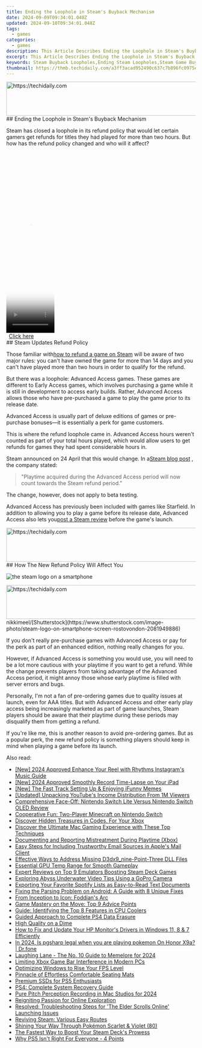 ```yaml
---
title: Ending the Loophole in Steam's Buyback Mechanism
date: 2024-09-09T09:34:01.048Z
updated: 2024-09-10T09:34:01.048Z
tags:
  - games
categories:
  - games
description: This Article Describes Ending the Loophole in Steam's Buyback Mechanism
excerpt: This Article Describes Ending the Loophole in Steam's Buyback Mechanism
keywords: Steam Buyback Loopholes,Ending Steam Loopholes,Steam Game Buyback,Closing Buyback Gaps,Enhancing Steam Trade,Stream Mechanism Update,Fixing Buyback Issues
thumbnail: https://thmb.techidaily.com/a3ff3acad952490c637c7b896fc0975ebe957935337cd7ad7a4e6125800ac957.jpg
---
```


<!-- affiliate ads begin -->
<a href="https://aligracehair.sjv.io/c/5597632/2135405/19272" target="_top" id="2135405">
  <img src="//a.impactradius-go.com/display-ad/19272-2135405" border="0" alt="https://techidaily.com" width="728" height="90"/>
</a>
<img height="0" width="0" src="https://aligracehair.sjv.io/i/5597632/2135405/19272" style="position:absolute;visibility:hidden;" border="0" />
<!-- affiliate ads end -->
## Ending the Loophole in Steam's Buyback Mechanism

 Steam has closed a loophole in its refund policy that would let certain gamers get refunds for titles they had played for more than two hours. But how has the refund policy changed and who will it affect?

<!-- affiliate ads begin -->
<span id="1975555">
					<video width="128" height="480" style="cursor:pointer"
           poster="//a.impactradius-go.com/display-clicktoplayimage/1975555.png"
           onclick="if(!this.playClicked){this.play();this.setAttribute('controls',true);this.playClicked=true;}">
	   <source src="//a.impactradius-go.com/display-ad/22993-1975555">
	   <img src="//a.impactradius-go.com/display-clicktoplayimage/1975555.png" style="border: none; height: 100%; width: 100%; object-fit: contain">
	</video>
	<div style="width:80px;text-align:center"><a href="javascript:window.open(decodeURIComponent('https%3A%2F%2Fhomestyler.sjv.io%2Fc%2F5597632%2F1975555%2F22993'), '_blank');void(0);">Click here</a></div>
</span>
<img height="0" width="0" src="https://imp.pxf.io/i/5597632/1975555/22993" style="position:absolute;visibility:hidden;" border="0" />
<!-- affiliate ads end -->
## Steam Updates Refund Policy

 Those familiar with[how to refund a game on Steam](https://www.makeuseof.com/how-to-refund-a-game-on-steam/) will be aware of two major rules: you can't have owned the game for more than 14 days and you can't have played more than two hours in order to qualify for the refund.

 But there was a loophole: Advanced Access games. These games are different to Early Access games, which involves purchasing a game while it is still in development to access early builds. Rather, Advanced Access allows those who have pre-purchased a game to play the game prior to its release date.

 Advanced Access is usually part of deluxe editions of games or pre-purchase bonuses—it is essentially a perk for game customers.

 This is where the refund loophole came in. Advanced Access hours weren't counted as part of your total hours played, which would allow users to get refunds for games they had spent considerable hours in.

 Steam announced on 24 April that this would change. In a[Steam blog post](https://store.steampowered.com/news/collection/steam/?emclan=103582791457287600&emgid=4195741362094579140) , the company stated:

> "Playtime acquired during the Advanced Access period will now count towards the Steam refund period."

The change, however, does not apply to beta testing.

 Advanced Access has previously been included with games like Starfield. In addition to allowing you to play a game before its release date, Advanced Access also lets you[post a Steam review](https://www.makeuseof.com/how-to-leave-a-game-review-on-steam/) before the game's launch.

<!-- affiliate ads begin -->
<a href="https://appsumo.8odi.net/c/5597632/2132160/7443" target="_top" id="2132160">
  <img src="//a.impactradius-go.com/display-ad/7443-2132160" border="0" alt="https://techidaily.com" width="600" height="90"/>
</a>
<img height="0" width="0" src="https://appsumo.8odi.net/i/5597632/2132160/7443" style="position:absolute;visibility:hidden;" border="0" />
<!-- affiliate ads end -->
## How The New Refund Policy Will Affect You

![the steam logo on a smartphone](https://static1.makeuseofimages.com/wordpress/wp-content/uploads/2024/02/the-steam-logo-on-a-smartphone.jpg)

<!-- affiliate ads begin -->
<a href="https://unicoeye.pxf.io/c/5597632/2134247/18498" target="_top" id="2134247">
  <img src="//a.impactradius-go.com/display-ad/18498-2134247" border="0" alt="https://techidaily.com" width="728" height="90"/>
</a>
<img height="0" width="0" src="https://unicoeye.pxf.io/i/5597632/2134247/18498" style="position:absolute;visibility:hidden;" border="0" />
<!-- affiliate ads end -->
 nikkimeel/[Shutterstock](https://www.shutterstock.com/image-photo/steam-logo-on-smartphone-screen-rostovondon-2081949886)

 If you don't really pre-purchase games with Advanced Access or pay for the perk as part of an enhanced edition, nothing really changes for you.

 However, if Advanced Access is something you would use, you will need to be a lot more cautious with your playtime if you want to get a refund. While the change prevents players from taking advantage of the Advanced Access period, it might annoy those whose early playtime is filled with server errors and bugs.

 Personally, I'm not a fan of pre-ordering games due to quality issues at launch, even for AAA titles. But with Advanced Access and other early play access being increasingly marketed as part of game launches, Steam players should be aware that their playtime during these periods may disqualify them from getting a refund.

 If you're like me, this is another reason to avoid pre-ordering games. But as a popular perk, the new refund policy is something players should keep in mind when playing a game before its launch.


<ins class="adsbygoogle"
     style="display:block"
     data-ad-format="autorelaxed"
     data-ad-client="ca-pub-7571918770474297"
     data-ad-slot="1223367746"></ins>



<ins class="adsbygoogle"
     style="display:block"
     data-ad-client="ca-pub-7571918770474297"
     data-ad-slot="8358498916"
     data-ad-format="auto"
     data-full-width-responsive="true"></ins>

<span class="atpl-alsoreadstyle">Also read:</span>
<div><ul>
<li><a href="https://instagram-video-recordings.techidaily.com/new-2024-approved-enhance-your-reel-with-rhythms-instagrams-music-guide/"><u>[New] 2024 Approved  Enhance Your Reel with Rhythms  Instagram's Music Guide</u></a></li>
<li><a href="https://screen-capture.techidaily.com/new-2024-approved-smoothly-record-time-lapse-on-your-ipad/"><u>[New] 2024 Approved  Smoothly Record Time-Lapse on Your iPad</u></a></li>
<li><a href="https://some-tips.techidaily.com/new-the-fast-track-setting-up-and-enjoying-ifunny-memes/"><u>[New] The Fast Track  Setting Up & Enjoying iFunny Memes</u></a></li>
<li><a href="https://youtube-web.techidaily.com/ed-unpacking-youtubes-income-distribution-from-1m-viewers/"><u>[Updated] Unpacking YouTube's Income Distribution From 1M Viewers</u></a></li>
<li><a href="https://buynow-reviews.techidaily.com/comprehensive-face-off-nintendo-switch-lite-versus-nintendo-switch-oled-review/"><u>Comprehensive Face-Off: Nintendo Switch Lite Versus Nintendo Switch OLED Review</u></a></li>
<li><a href="https://games-able.techidaily.com/cooperative-fun-two-player-minecraft-on-nintendo-switch/"><u>Cooperative Fun: Two-Player Minecraft on Nintendo Switch</u></a></li>
<li><a href="https://games-able.techidaily.com/discover-hidden-treasures-in-codes-for-your-xbox/"><u>Discover Hidden Treasures in Codes, For Your Xbox</u></a></li>
<li><a href="https://games-able.techidaily.com/discover-the-ultimate-mac-gaming-experience-with-these-top-techniques/"><u>Discover the Ultimate Mac Gaming Experience with These Top Techniques</u></a></li>
<li><a href="https://games-able.techidaily.com/documenting-and-reporting-mistreatment-during-playtime-xbox/"><u>Documenting and Reporting Mistreatment During Playtime (Xbox)</u></a></li>
<li><a href="https://technical-tips.techidaily.com/easy-steps-for-including-trustworthy-email-sources-in-apples-mail-client/"><u>Easy Steps for Including Trustworthy Email Sources in Apple's Mail Client</u></a></li>
<li><a href="https://techtrends.techidaily.com/effective-ways-to-address-missing-d3dx9nine-point-three-dll-files/"><u>Effective Ways to Address Missing D3dx9_nine-Point-Three DLL Files</u></a></li>
<li><a href="https://games-able.techidaily.com/essential-gpu-temp-range-for-smooth-gameplay/"><u>Essential GPU Temp Range for Smooth Gameplay</u></a></li>
<li><a href="https://games-able.techidaily.com/expert-reviews-on-top-9-emulators-boosting-steam-deck-games/"><u>Expert Reviews on Top 9 Emulators Boosting Steam Deck Games</u></a></li>
<li><a href="https://article-files.techidaily.com/exploring-abyss-underwater-video-tips-using-a-gopro-camera/"><u>Exploring Abyss  Underwater Video Tips Using a GoPro Camera</u></a></li>
<li><a href="https://tech-renaissance.techidaily.com/exporting-your-favorite-spotify-lists-as-easy-to-read-text-documents/"><u>Exporting Your Favorite Spotify Lists as Easy-to-Read Text Documents</u></a></li>
<li><a href="https://tech-recovery.techidaily.com/fixing-the-parsing-problem-on-android-a-guide-with-8-unique-fixes/"><u>Fixing the Parsing Problem on Android: A Guide with 8 Unique Fixes</u></a></li>
<li><a href="https://games-able.techidaily.com/from-inception-to-icon-foddians-arc/"><u>From Inception to Icon: Foddian's Arc</u></a></li>
<li><a href="https://games-able.techidaily.com/game-mastery-on-the-move-top-9-advice-points/"><u>Game Mastery on the Move: Top 9 Advice Points</u></a></li>
<li><a href="https://games-able.techidaily.com/guide-identifying-the-top-8-features-in-cpu-coolers/"><u>Guide: Identifying the Top 8 Features in CPU Coolers</u></a></li>
<li><a href="https://games-able.techidaily.com/guided-approach-to-complete-ps4-data-erasure/"><u>Guided Approach to Complete PS4 Data Erasure</u></a></li>
<li><a href="https://games-able.techidaily.com/high-quality-on-a-dime/"><u>High Quality on a Dime</u></a></li>
<li><a href="https://hardware-help.techidaily.com/how-to-fix-and-update-your-hp-monitors-drivers-in-windows-11-8-and-7-efficiently/"><u>How to Fix and Update Your HP Monitor's Drivers in Windows 11, 8 & 7 Efficiently</u></a></li>
<li><a href="https://phone-solutions.techidaily.com/in-2024-is-pgsharp-legal-when-you-are-playing-pokemon-on-honor-x9a-drfone-by-drfone-virtual-android/"><u>In 2024, Is pgsharp legal when you are playing pokemon On Honor X9a? | Dr.fone</u></a></li>
<li><a href="https://extra-guidance.techidaily.com/laughing-lane-the-no-10-guide-to-memelore-for-2024/"><u>Laughing Lane - The No. 10 Guide to Memelore for 2024</u></a></li>
<li><a href="https://games-able.techidaily.com/limiting-xbox-game-bar-interference-in-modern-pcs/"><u>Limiting Xbox Game Bar Interference in Modern PCs</u></a></li>
<li><a href="https://games-able.techidaily.com/optimizing-windows-to-rise-your-fps-level/"><u>Optimizing Windows to Rise Your FPS Level</u></a></li>
<li><a href="https://games-able.techidaily.com/pinnacle-of-effortless-comfortable-seating-mats/"><u>Pinnacle of Effortless Comfortable Seating Mats</u></a></li>
<li><a href="https://games-able.techidaily.com/premium-ssds-for-ps5-enthusiasts/"><u>Premium SSDs for PS5 Enthusiasts</u></a></li>
<li><a href="https://games-able.techidaily.com/ps4-complete-system-recovery-guide/"><u>PS4: Complete System Recovery Guide</u></a></li>
<li><a href="https://screen-mirroring-recording.techidaily.com/pure-pitch-perception-recording-in-mac-studios-for-2024/"><u>Pure Pitch Perception  Recording in Mac Studios for 2024</u></a></li>
<li><a href="https://games-able.techidaily.com/reigniting-passion-for-online-exploration/"><u>Reigniting Passion for Online Exploration</u></a></li>
<li><a href="https://program-issues.techidaily.com/resolved-troubleshooting-steps-for-the-elder-scrolls-online-launching-issues/"><u>Resolved: Troubleshooting Steps for 'The Elder Scrolls Online' Launching Issues</u></a></li>
<li><a href="https://games-able.techidaily.com/reviving-steam-various-easy-routes/"><u>Reviving Steam: Various Easy Routes</u></a></li>
<li><a href="https://games-able.techidaily.com/shining-your-way-through-pokemon-scarlet-and-violet-80/"><u>Shining Your Way Through Pokémon Scarlet & Violet (80)</u></a></li>
<li><a href="https://games-able.techidaily.com/the-fastest-way-to-boost-your-steam-decks-prowess/"><u>The Fastest Way to Boost Your Steam Deck's Prowess</u></a></li>
<li><a href="https://games-able.techidaily.com/why-ps5-isnt-right-for-everyone-4-points/"><u>Why PS5 Isn't Right For Everyone - 4 Points</u></a></li>
</ul></div>
